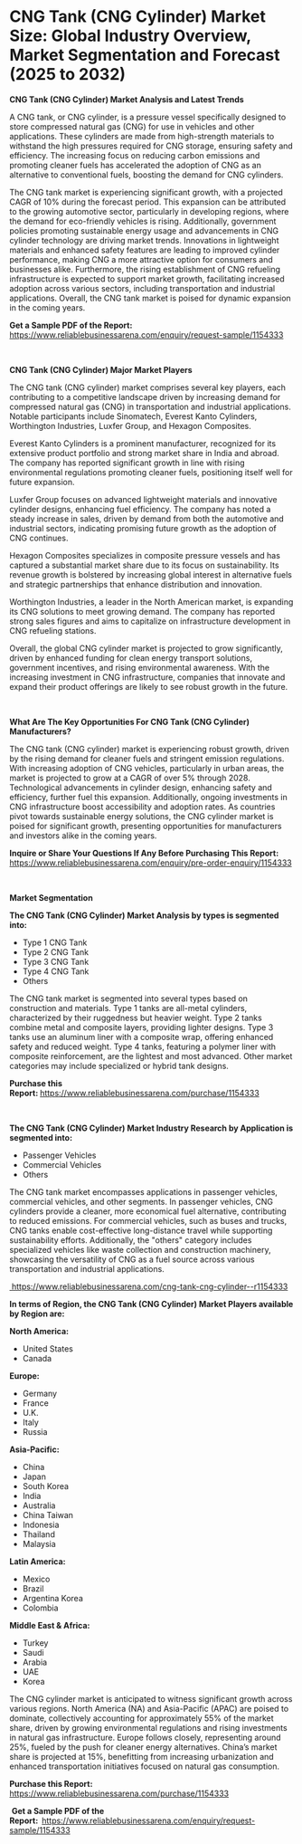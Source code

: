 <p><h1>CNG Tank (CNG Cylinder) Market Size: Global Industry Overview, Market Segmentation and Forecast (2025 to 2032)</h1></p><p><strong>CNG Tank (CNG Cylinder) Market Analysis and Latest Trends</strong></p>
<p><p>A CNG tank, or CNG cylinder, is a pressure vessel specifically designed to store compressed natural gas (CNG) for use in vehicles and other applications. These cylinders are made from high-strength materials to withstand the high pressures required for CNG storage, ensuring safety and efficiency. The increasing focus on reducing carbon emissions and promoting cleaner fuels has accelerated the adoption of CNG as an alternative to conventional fuels, boosting the demand for CNG cylinders.</p><p>The CNG tank market is experiencing significant growth, with a projected CAGR of 10% during the forecast period. This expansion can be attributed to the growing automotive sector, particularly in developing regions, where the demand for eco-friendly vehicles is rising. Additionally, government policies promoting sustainable energy usage and advancements in CNG cylinder technology are driving market trends. Innovations in lightweight materials and enhanced safety features are leading to improved cylinder performance, making CNG a more attractive option for consumers and businesses alike. Furthermore, the rising establishment of CNG refueling infrastructure is expected to support market growth, facilitating increased adoption across various sectors, including transportation and industrial applications. Overall, the CNG tank market is poised for dynamic expansion in the coming years.</p></p>
<p><strong>Get a Sample PDF of the Report:&nbsp;</strong> <a href="https://www.reliablebusinessarena.com/enquiry/request-sample/1154333?utm_campaign=2182&utm_medium=2&utm_source=Github&utm_content=ia&utm_term=12042025&utm_id=cng-tank-cng-cylinder">https://www.reliablebusinessarena.com/enquiry/request-sample/1154333</a></p>
<p>&nbsp;</p>
<p><strong>CNG Tank (CNG Cylinder) Major Market Players</strong></p>
<p><p>The CNG tank (CNG cylinder) market comprises several key players, each contributing to a competitive landscape driven by increasing demand for compressed natural gas (CNG) in transportation and industrial applications. Notable participants include Sinomatech, Everest Kanto Cylinders, Worthington Industries, Luxfer Group, and Hexagon Composites.</p><p>Everest Kanto Cylinders is a prominent manufacturer, recognized for its extensive product portfolio and strong market share in India and abroad. The company has reported significant growth in line with rising environmental regulations promoting cleaner fuels, positioning itself well for future expansion.</p><p>Luxfer Group focuses on advanced lightweight materials and innovative cylinder designs, enhancing fuel efficiency. The company has noted a steady increase in sales, driven by demand from both the automotive and industrial sectors, indicating promising future growth as the adoption of CNG continues.</p><p>Hexagon Composites specializes in composite pressure vessels and has captured a substantial market share due to its focus on sustainability. Its revenue growth is bolstered by increasing global interest in alternative fuels and strategic partnerships that enhance distribution and innovation.</p><p>Worthington Industries, a leader in the North American market, is expanding its CNG solutions to meet growing demand. The company has reported strong sales figures and aims to capitalize on infrastructure development in CNG refueling stations.</p><p>Overall, the global CNG cylinder market is projected to grow significantly, driven by enhanced funding for clean energy transport solutions, government incentives, and rising environmental awareness. With the increasing investment in CNG infrastructure, companies that innovate and expand their product offerings are likely to see robust growth in the future.</p></p>
<p>&nbsp;</p>
<p><strong>What Are The Key Opportunities For CNG Tank (CNG Cylinder) Manufacturers?</strong></p>
<p><p>The CNG tank (CNG cylinder) market is experiencing robust growth, driven by the rising demand for cleaner fuels and stringent emission regulations. With increasing adoption of CNG vehicles, particularly in urban areas, the market is projected to grow at a CAGR of over 5% through 2028. Technological advancements in cylinder design, enhancing safety and efficiency, further fuel this expansion. Additionally, ongoing investments in CNG infrastructure boost accessibility and adoption rates. As countries pivot towards sustainable energy solutions, the CNG cylinder market is poised for significant growth, presenting opportunities for manufacturers and investors alike in the coming years.</p></p>
<p><strong>Inquire or Share Your Questions If Any Before Purchasing This Report:</strong> <a href="https://www.reliablebusinessarena.com/enquiry/pre-order-enquiry/1154333?utm_campaign=2182&utm_medium=2&utm_source=Github&utm_content=ia&utm_term=12042025&utm_id=cng-tank-cng-cylinder">https://www.reliablebusinessarena.com/enquiry/pre-order-enquiry/1154333</a></p>
<p>&nbsp;</p>
<p><strong>Market Segmentation</strong></p>
<p><strong>The CNG Tank (CNG Cylinder) Market Analysis by types is segmented into:</strong></p>
<p><ul><li>Type 1 CNG Tank</li><li>Type 2 CNG Tank</li><li>Type 3 CNG Tank</li><li>Type 4 CNG Tank</li><li>Others</li></ul></p>
<p><p>The CNG tank market is segmented into several types based on construction and materials. Type 1 tanks are all-metal cylinders, characterized by their ruggedness but heavier weight. Type 2 tanks combine metal and composite layers, providing lighter designs. Type 3 tanks use an aluminum liner with a composite wrap, offering enhanced safety and reduced weight. Type 4 tanks, featuring a polymer liner with composite reinforcement, are the lightest and most advanced. Other market categories may include specialized or hybrid tank designs.</p></p>
<p><strong>Purchase this Report:&nbsp;</strong><a href="https://www.reliablebusinessarena.com/purchase/1154333?utm_campaign=2182&utm_medium=2&utm_source=Github&utm_content=ia&utm_term=12042025&utm_id=cng-tank-cng-cylinder">https://www.reliablebusinessarena.com/purchase/1154333</a></p>
<p>&nbsp;</p>
<p><strong>The CNG Tank (CNG Cylinder) Market Industry Research by Application is segmented into:</strong></p>
<p><ul><li>Passenger Vehicles</li><li>Commercial Vehicles</li><li>Others</li></ul></p>
<p><p>The CNG tank market encompasses applications in passenger vehicles, commercial vehicles, and other segments. In passenger vehicles, CNG cylinders provide a cleaner, more economical fuel alternative, contributing to reduced emissions. For commercial vehicles, such as buses and trucks, CNG tanks enable cost-effective long-distance travel while supporting sustainability efforts. Additionally, the "others" category includes specialized vehicles like waste collection and construction machinery, showcasing the versatility of CNG as a fuel source across various transportation and industrial applications.</p></p>
<p><a href="https://www.reliablebusinessarena.com/cng-tank-cng-cylinder--r1154333?utm_campaign=2182&utm_medium=2&utm_source=Github&utm_content=ia&utm_term=12042025&utm_id=cng-tank-cng-cylinder">&nbsp;https://www.reliablebusinessarena.com/cng-tank-cng-cylinder--r1154333</a></p>
<p><strong>In terms of Region, the CNG Tank (CNG Cylinder) Market Players available by Region are:</strong></p>
<p>
    <p> <strong> North America: </strong>
        <ul>
            <li>United States</li>
            <li>Canada</li>
        </ul>
        </p> 
    <p> <strong> Europe: </strong>
        <ul>
            <li>Germany</li>
            <li>France</li>
            <li>U.K.</li>
            <li>Italy</li>
            <li>Russia</li>
        </ul>
        </p> 
    <p> <strong> Asia-Pacific: </strong>
        <ul>
            <li>China</li>
            <li>Japan</li>
            <li>South Korea</li>
            <li>India</li>
            <li>Australia</li>
            <li>China Taiwan</li>
            <li>Indonesia</li>
            <li>Thailand</li>
            <li>Malaysia</li>
        </ul>
        </p> 
    <p> <strong> Latin America: </strong>
        <ul>
            <li>Mexico</li>
            <li>Brazil</li>
            <li>Argentina Korea</li>
            <li>Colombia</li>
        </ul>
        </p> 
    <p> <strong> Middle East & Africa: </strong>
        <ul>
            <li>Turkey</li>
            <li>Saudi</li>
            <li>Arabia</li>
            <li>UAE</li>
            <li>Korea</li>
        </ul>
    </p>
    </p>
<p><p>The CNG cylinder market is anticipated to witness significant growth across various regions. North America (NA) and Asia-Pacific (APAC) are poised to dominate, collectively accounting for approximately 55% of the market share, driven by growing environmental regulations and rising investments in natural gas infrastructure. Europe follows closely, representing around 25%, fueled by the push for cleaner energy alternatives. China’s market share is projected at 15%, benefitting from increasing urbanization and enhanced transportation initiatives focused on natural gas consumption.</p></p>
<p><strong>Purchase this Report: </strong><a href="https://www.reliablebusinessarena.com/purchase/1154333?utm_campaign=2182&utm_medium=2&utm_source=Github&utm_content=ia&utm_term=12042025&utm_id=cng-tank-cng-cylinder">https://www.reliablebusinessarena.com/purchase/1154333</a></p>
<p>&nbsp;<strong>Get a Sample PDF of the Report:&nbsp;&nbsp;</strong><a href="https://www.reliablebusinessarena.com/enquiry/request-sample/1154333?utm_campaign=2182&utm_medium=2&utm_source=Github&utm_content=ia&utm_term=12042025&utm_id=cng-tank-cng-cylinder">https://www.reliablebusinessarena.com/enquiry/request-sample/1154333</a></p>
<p><strong></strong></p>
<p><p></p><p></p><p></p></p>